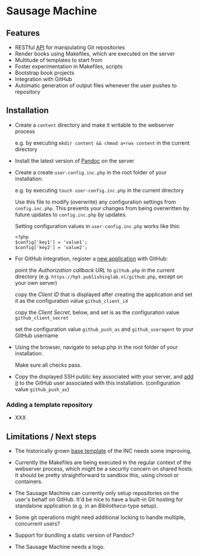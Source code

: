 # Sausage Machine

## Features

* RESTful [API](doc/api.md) for manipulating Git repositories
* Render books using Makefiles, which are executed on the server
* Multitude of templates to start from
* Foster experimentation in Makefiles, scripts
* Bootstrap book projects
* Integration with GitHub
* Automatic generation of output files whenever the user pushes to repository


## Installation

* Create a `content` directory and make it writable to the webserver process

  e.g. by executing `mkdir content && chmod a+rwx content` in the current directory
  
* Install the latest version of [Pandoc](http://pandoc.org/installing.html) on the server

* Create a create `user-config.inc.php` in the root folder of your installation.

  e.g. by executing `touch user-config.inc.php` in the current directory

  Use this file to modify (overwrite) any configuration settings from `config.inc.php`. This prevents your changes from being overwritten by future updates to `config.inc.php` by updates.

  Setting configuration values in `user-config.inc.php` works like this:

      <?php
      $config['key1'] = 'value1';
      $config['key2'] = 'value2';

* For GitHub integration, register a [new application](https://github.com/settings/applications/new) with GitHub:

  point the *Authorization callback URL* to `github.php` in the current directory (e.g. `https://hpt.publishinglab.nl/github.php`, except on your own server)

  copy the *Client ID* that is displayed after creating the application and set it as the configuration value `github_client_id`

  copy the *Client Secret*, below, and set is as the configuration value `github_client_secret`
  
  set the configuration value `github_push_as` and `github_useragent` to your GitHub username

* Using the browser, navigate to setup.php in the root folder of your installation.

  Make sure all checks pass.

* Copy the displayed SSH public key associated with your server, and [add it](https://github.com/settings/ssh) to the GitHub user associated with this installation. (configuration value `github_push_as`)


### Adding a template repository

* XXX


## Limitations / Next steps

* The historically grown [base template](https://github.com/DigitalPublishingToolkit/template-test) of the INC needs some improving.

* Currently the Makefiles are being executed in the regular context of the webserver process, which might be a security concern on shared hosts. It should be pretty straightforward to sandbox this, using chroot or containers.

* The Sausage Machine can currently only setup repositories on the user's behalf on GitHub. It'd be nice to have a built-in Git hosting for standalone application (e.g. in an *Bibliotheca*-type setup).

* Some git operations might need additional locking to handle multiple, concurrent users?

* Support for bundling a static version of Pandoc?

* The Sausage Machine needs a logo.
